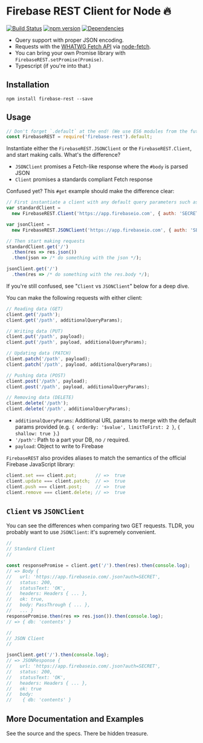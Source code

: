# Firebase REST Client for Node :fire:

[![Build Status](https://travis-ci.org/fny/node-firebase-rest.svg?branch=master)](https://travis-ci.org/fny/node-firebase-rest) [![npm version](https://badge.fury.io/js/firebase-rest.svg)](http://badge.fury.io/js/firebase-rest) [![Dependencies](https://david-dm.org/fny/node-firebase-rest.svg)](https://david-dm.org/fny/node-firebase-rest)

 - Query support with proper JSON encoding.
 - Requests with the [WHATWG Fetch API](https://developer.mozilla.org/en-US/docs/Web/API/Fetch_API) via [node-fetch](https://www.npmjs.com/package/node-fetch).
 - You can bring your own Promise library with `FirebaseREST.setPromise(Promise)`.
 - Typescript (if you're into that.)

## Installation

```
npm install firebase-rest --save
```

## Usage

```javascript
// Don't forget `.default` at the end! (We use ES6 modules from the future.)
const FirebaseREST = require('firebase-rest').default;
```

Instantiate either the `FirebaseREST.JSONClient` or the `FirebaseREST.Client`, and start making calls. What's the difference?

 - `JSONClient` promises a Fetch-like response where the `#body` is parsed JSON
 - `Client` promises a standards compliant Fetch response

Confused yet? This `#get` example should make the difference clear:

```javascript
// First instantiate a client with any default query parameters such as auth
var standardClient =
  new FirebaseREST.Client('https://app.firebaseio.com', { auth: 'SECRET' });

var jsonClient =
  new FirebaseREST.JSONClient('https://app.firebaseio.com', { auth: 'SECRET' });

// Then start making requests
standardClient.get('/')
  .then(res => res.json())
  .then(json => /* do something with the json */);

jsonClient.get('/')
  .then(res => /* do something with the res.body */);
```

If you're still confused, see "`Client` vs `JSONClient`" below for a deep dive.

You can make the following requests with either client:

```javascript
// Reading data (GET)
client.get('/path');
client.get('/path', additionalQueryParams);

// Writing data (PUT)
client.put('/path', payload);
client.put('/path', payload, additionalQueryParams);

// Updating data (PATCH)
client.patch('/path', payload);
client.patch('/path', payload, additionalQueryParams);

// Pushing data (POST)
client.post('/path', payload);
client.post('/path', payload, additionalQueryParams);

// Removing data (DELETE)
client.delete('/path');
client.delete('/path', additionalQueryParams);
```

 - `additionalQueryParams`: Additional URL params to merge with the default params provided (e.g. `{ orderBy: '$value', limitToFirst: 2 }`, `{ shallow: true }`.)
 - `'/path'`: Path to a part your DB, no `/` required.
 - `payload`: Object to write to Firebase

`FirebaseREST` also provides aliases to match the semantics of the official Firebase JavaScript library:

```javascript
client.set === client.put;       // =>  true
client.update === client.patch;  // =>  true
client.push === client.post;     // =>  true
client.remove === client.delete; // =>  true
```

## `Client` vs `JSONClient`

You can see the differences when comparing two GET requests. TLDR, you probably want to use `JSONClient`: it's supremely convenient.

```javascript
//
// Standard Client
//

const responsePromise = client.get('/').then(res).then(console.log);
// => Body {
//   url: 'https://app.firebaseio.com/.json?auth=SECRET',
//   status: 200,
//   statusText: 'OK',
//   headers: Headers { ... },
//   ok: true,
//   body: PassThrough { ... },
//   ... }
responsePromise.then(res => res.json()).then(console.log);
// => { db: 'contents' }

//
// JSON Client
//

jsonClient.get('/').then(console.log);
// => JSONResponse {
//   url: 'https://app.firebaseio.com/.json?auth=SECRET',
//   status: 200,
//   statusText: 'OK',
//   headers: Headers { ... },
//   ok: true
//   body:
//    { db: 'contents' }
```

## More Documentation and Examples

See the source and the specs. There be hidden treasure.
